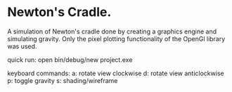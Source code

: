# Newton's Cradle.
A simulation of Newton's cradle done by creating a  graphics engine and simulating gravity. Only the pixel plotting functionality of the OpenGl library was used.

quick run: open bin/debug/new project.exe

keyboard commands:
a: rotate view clockwise
d: rotate view anticlockwise
p: toggle gravity
s: shading/wireframe
